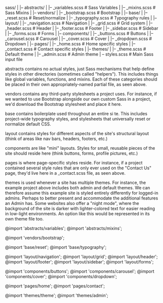sass/
|
|– abstracts/
|   |– _variables.scss    # Sass Variables
|   |– _mixins.scss       # Sass Mixins
|
|– vendors/
|   |– _bootstrap.scss    # Bootstrap
|
|– base/
|   |– _reset.scss        # Reset/normalize
|   |– _typography.scss   # Typography rules
|
|– layout/
|   |– _navigation.scss   # Navigation
|   |– _grid.scss         # Grid system
|   |– _header.scss       # Header
|   |– _footer.scss       # Footer
|   |– _sidebar.scss      # Sidebar
|   |– _forms.scss        # Forms
|
|– components/
|   |– _buttons.scss      # Buttons
|   |– _carousel.scss     # Carousel
|   |– _cover.scss        # Cover
|   |– _dropdown.scss     # Dropdown
|
|– pages/
|   |– _home.scss         # Home specific styles
|   |– _contact.scss      # Contact specific styles
|
|– themes/
|   |– _theme.scss        # Default theme
|   |– _admin.scss        # Admin theme
|
 – styles.scss              # Main Sass input file

 abstracts contains no actual styles, just Sass mechanisms that help define styles in other directories (sometimes called "helpers"). This includes things like global variables, functions, and mixins. Each of these categories should be placed in their own appropriately-named partial file, as seen above.

vendors contains any third-party stylesheets a project uses. For instance, if we wanted to use Bootstrap alongside our own custom Sass in a project, we'd download the Bootstrap stylesheet and place it here.

base contains boilerplate used throughout an entire si te. This includes project-wide typography styles, and stylesheets that universally reset or normalize default CSS.

layout contains styles for different aspects of the site's structural layout (think of areas like nav bars, headers, footers, etc.)

components are like "mini" layouts. Styles for small, reusable pieces of the site should reside here (think buttons, forms, profile pictures, etc.)

pages is where page-specific styles reside. For instance, if a project contained several style rules that are only ever used on the "Contact Us" page, they'd live here in a _contact.scss file, as seen above.

themes is used whenever a site has multiple themes. For instance, the example project above includes both admin and default themes. We can therefore assume this example site is styled entirely differently for logged-in admins. Perhaps to better present and accommodate the additional features an Admin has. Some websites also offer a "night mode", where the background of the site is darker with lighter-colored text for easier reading in low-light environments. An option like this would be represented in its own theme file too.


@import 'abstracts/variables';
@import 'abstracts/mixins';

@import 'vendors/bootstrap';

@import 'base/reset';
@import 'base/typography';

@import 'layout/navigation';
@import 'layout/grid';
@import 'layout/header';
@import 'layout/footer';
@import 'layout/sidebar';
@import 'layout/forms';

@import 'components/buttons';
@import 'components/carousel';
@import 'components/cover';
@import 'components/dropdown';

@import 'pages/home';
@import 'pages/contact';

@import 'themes/theme';
@import 'themes/admin';
